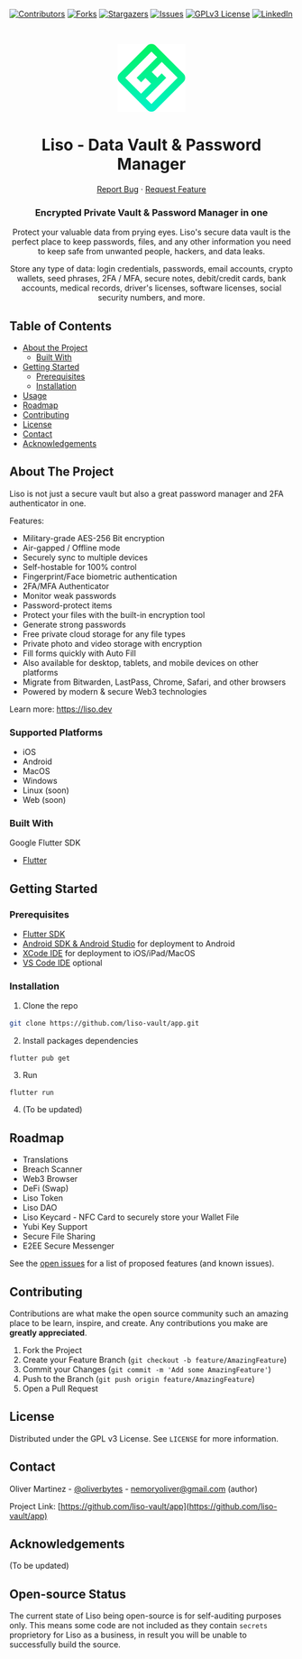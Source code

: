 <!-- PROJECT SHIELDS -->
<!--
*** I'm using markdown "reference style" links for readability.
*** Reference links are enclosed in brackets [ ] instead of parentheses ( ).
*** See the bottom of this document for the declaration of the reference variables
*** for contributors-url, forks-url, etc. This is an optional, concise syntax you may use.
*** https://www.markdownguide.org/basic-syntax/#reference-style-links
-->

[![Contributors][contributors-shield]][contributors-url]
[![Forks][forks-shield]][forks-url]
[![Stargazers][stars-shield]][stars-url]
[![Issues][issues-shield]][issues-url]
[![GPLv3 License][license-shield]][license-url]
[![LinkedIn][linkedin-shield]][linkedin-url]

<!-- PROJECT LOGO -->
<br />
<p align="center">
  <a href="https://github.com/liso-vault/app">
    <img src="https://github.com/Liso-Vault/app/blob/master/assets/images/logo.png" alt="Logo" width="120" height="120">
  </a>

  <h1 align="center">Liso - Data Vault & Password Manager</h1>

  <p align="center">
    <a href="https://github.com/liso-vault/app/issues">Report Bug</a>
    ·
    <a href="https://github.com/liso-vault/app/issues">Request Feature</a>
  </p>
  
  <h3 align="center">Encrypted Private Vault & Password Manager in one</h3>
  <p align="center">Protect your valuable data from prying eyes. Liso's secure data vault is the perfect place to keep passwords, files, and any other information you need to keep safe from unwanted people, hackers, and data leaks.</p>

  <p align="center">Store any type of data: login credentials, passwords, email accounts, crypto wallets, seed phrases, 2FA / MFA, secure notes, debit/credit cards, bank accounts, medical records, driver's licenses, software licenses, social security numbers, and more.</p>
</p>

<!-- TABLE OF CONTENTS -->

## Table of Contents

- [About the Project](#about-the-project)
  - [Built With](#built-with)
- [Getting Started](#getting-started)
  - [Prerequisites](#prerequisites)
  - [Installation](#installation)
- [Usage](#usage)
- [Roadmap](#roadmap)
- [Contributing](#contributing)
- [License](#license)
- [Contact](#contact)
- [Acknowledgements](#acknowledgements)

## About The Project

Liso is not just a secure vault but also a great password manager and 2FA authenticator in one.

Features:
- Military-grade AES-256 Bit encryption
- Air-gapped / Offline mode
- Securely sync to multiple devices
- Self-hostable for 100% control
- Fingerprint/Face biometric authentication
- 2FA/MFA Authenticator
- Monitor weak passwords
- Password-protect items
- Protect your files with the built-in encryption tool
- Generate strong passwords
- Free private cloud storage for any file types
- Private photo and video storage with encryption
- Fill forms quickly with Auto Fill
- Also available for desktop, tablets, and mobile devices on other platforms
- Migrate from Bitwarden, LastPass, Chrome, Safari, and other browsers
- Powered by modern & secure Web3 technologies

Learn more: https://liso.dev

### Supported Platforms

- iOS
- Android
- MacOS
- Windows
- Linux (soon)
- Web (soon)

### Built With

Google Flutter SDK

- [Flutter](https://flutter.dev)

<!-- GETTING STARTED -->

## Getting Started

### Prerequisites

- [Flutter SDK](https://flutter.dev)
- [Android SDK & Android Studio](https://developer.android.com/studio) for deployment to Android
- [XCode IDE](https://developer.apple.com/xcode/) for deployment to iOS/iPad/MacOS
- [VS Code IDE](https://code.visualstudio.com/) optional

### Installation

1. Clone the repo

```sh
git clone https://github.com/liso-vault/app.git
```

2. Install packages dependencies

```
flutter pub get
```

3. Run

```
flutter run
```

4. (To be updated)

<!-- ROADMAP -->

## Roadmap

- Translations
- Breach Scanner
- Web3 Browser
- DeFi (Swap)
- Liso Token
- Liso DAO
- Liso Keycard - NFC Card to securely store your Wallet File
- Yubi Key Support
- Secure File Sharing
- E2EE Secure Messenger

See the [open issues](https://github.com/liso-vault/app/issues) for a list of proposed features (and known issues).

<!-- CONTRIBUTING -->
 
## Contributing

Contributions are what make the open source community such an amazing place to be learn, inspire, and create. Any contributions you make are **greatly appreciated**.

1. Fork the Project
2. Create your Feature Branch (`git checkout -b feature/AmazingFeature`)
3. Commit your Changes (`git commit -m 'Add some AmazingFeature'`)
4. Push to the Branch (`git push origin feature/AmazingFeature`)
5. Open a Pull Request

<!-- LICENSE -->

## License

Distributed under the GPL v3 License. See `LICENSE` for more information.

<!-- CONTACT -->

## Contact

Oliver Martinez - [@oliverbytes](https://twitter.com/oliverbytes) - nemoryoliver@gmail.com (author)

Project Link: [https://github.com/liso-vault/app](https://github.com/liso-vault/app)

<!-- ACKNOWLEDGEMENTS -->

## Acknowledgements

(To be updated)

## Open-source Status

The current state of Liso being open-source is for self-auditing purposes only. This means some code are not included as they contain `secrets` proprietory for Liso as a business, in result you will be unable to successfully build the source.

<!-- MARKDOWN LINKS & IMAGES -->
<!-- https://www.markdownguide.org/basic-syntax/#reference-style-links -->

[contributors-shield]: https://img.shields.io/github/contributors/liso-vault/app.svg?style=flat-square
[contributors-url]: https://github.com/liso-vault/app/graphs/contributors
[forks-shield]: https://img.shields.io/github/forks/liso-vault/app.svg?style=flat-square
[forks-url]: https://github.com/liso-vault/app/network/members
[stars-shield]: https://img.shields.io/github/stars/liso-vault/app.svg?style=flat-square
[stars-url]: https://github.com/liso-vault/app/stargazers
[issues-shield]: https://img.shields.io/github/issues/liso-vault/app.svg?style=flat-square
[issues-url]: https://github.com/liso-vault/app/issues
[license-shield]: https://img.shields.io/github/license/liso-vault/app.svg?style=flat-square
[license-url]: https://github.com/liso-vault/app/blob/master/LICENSE.md
[linkedin-shield]: https://img.shields.io/badge/-LinkedIn-black.svg?style=flat-square&logo=linkedin&colorB=555
[linkedin-url]: https://linkedin.com/in/oliverbytes
